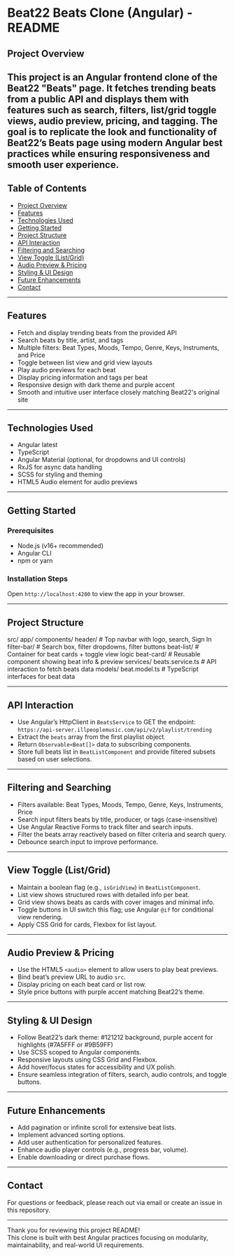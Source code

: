 # Beat22 Beats Clone (Angular) - README
## Project Overview
This project is an Angular frontend clone of the Beat22 "Beats" page. It fetches trending beats from a public API and displays them with features such as search, filters, list/grid toggle views, audio preview, pricing, and tagging. The goal is to replicate the look and functionality of Beat22’s Beats page using modern Angular best practices while ensuring responsiveness and smooth user experience.
---
## Table of Contents
- [Project Overview](#project-overview)
- [Features](#features)
- [Technologies Used](#technologies-used)
- [Getting Started](#getting-started)
- [Project Structure](#project-structure)
- [API Interaction](#api-interaction)
- [Filtering and Searching](#filtering-and-searching)
- [View Toggle (List/Grid)](#view-toggle-listgrid)
- [Audio Preview & Pricing](#audio-preview--pricing)
- [Styling & UI Design](#styling--ui-design)
- [Future Enhancements](#future-enhancements)
- [Contact](#contact)
---
## Features
- Fetch and display trending beats from the provided API
- Search beats by title, artist, and tags
- Multiple filters: Beat Types, Moods, Tempo, Genre, Keys, Instruments, and Price
- Toggle between list view and grid view layouts
- Play audio previews for each beat
- Display pricing information and tags per beat
- Responsive design with dark theme and purple accent
- Smooth and intuitive user interface closely matching Beat22's original site
---
## Technologies Used
- Angular latest
- TypeScript
- Angular Material (optional, for dropdowns and UI controls)
- RxJS for async data handling
- SCSS for styling and theming
- HTML5 Audio element for audio previews
---
## Getting Started
### Prerequisites
- Node.js (v16+ recommended)
- Angular CLI
- npm or yarn
### Installation Steps


Open `http://localhost:4200` to view the app in your browser.

---

## Project Structure

src/
app/
components/
header/ # Top navbar with logo, search, Sign In
filter-bar/ # Search box, filter dropdowns, filter buttons
beat-list/ # Container for beat cards + toggle view logic
beat-card/ # Reusable component showing beat info & preview
services/
beats.service.ts # API interaction to fetch beats data
models/
beat.model.ts # TypeScript interfaces for beat data


---

## API Interaction

- Use Angular’s HttpClient in `BeatsService` to GET the endpoint:  
  `https://api-server.illpeoplemusic.com/api/v2/playlist/trending`
- Extract the `beats` array from the first playlist object.
- Return `Observable<Beat[]>` data to subscribing components.
- Store full beats list in `BeatListComponent` and provide filtered subsets based on user selections.

---

## Filtering and Searching

- Filters available: Beat Types, Moods, Tempo, Genre, Keys, Instruments, Price
- Search input filters beats by title, producer, or tags (case-insensitive)
- Use Angular Reactive Forms to track filter and search inputs.
- Filter the beats array reactively based on filter criteria and search query.
- Debounce search input to improve performance.

---

## View Toggle (List/Grid)

- Maintain a boolean flag (e.g., `isGridView`) in `BeatListComponent`.
- List view shows structured rows with detailed info per beat.
- Grid view shows beats as cards with cover images and minimal info.
- Toggle buttons in UI switch this flag; use Angular `@if` for conditional view rendering.
- Apply CSS Grid for cards, Flexbox for list layout.

---

## Audio Preview & Pricing

- Use the HTML5 `<audio>` element to allow users to play beat previews.
- Bind beat’s preview URL to audio `src`.
- Display pricing on each beat card or list row.
- Style price buttons with purple accent matching Beat22’s theme.

---

## Styling & UI Design

- Follow Beat22’s dark theme: #121212 background, purple accent for highlights (#7A5FFF or #9B59FF)
- Use SCSS scoped to Angular components.
- Responsive layouts using CSS Grid and Flexbox.
- Add hover/focus states for accessibility and UX polish.
- Ensure seamless integration of filters, search, audio controls, and toggle buttons.

---

## Future Enhancements

- Add pagination or infinite scroll for extensive beat lists.
- Implement advanced sorting options.
- Add user authentication for personalized features.
- Enhance audio player controls (e.g., progress bar, volume).
- Enable downloading or direct purchase flows.

---

## Contact

For questions or feedback, please reach out via email or create an issue in this repository.

---

Thank you for reviewing this project README!  
This clone is built with best Angular practices focusing on modularity, maintainability, and real-world UI requirements.
